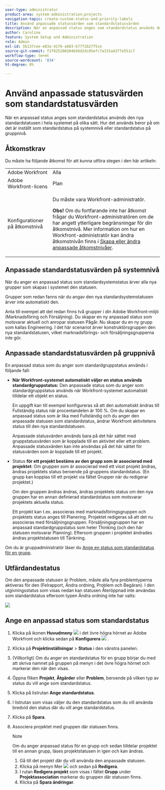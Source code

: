 ```yaml
---
user-type: administrator
product-area: system-administration;projects
navigation-topic: create-custom-status-and-priority-labels
title: Använd anpassade statusvärden som standardstatusvärden
description: När en anpassad status anges som standardstatus används den nya standardstatusen i hela systemet på olika sätt. Hur det används beror på om det är inställt som standardstatus på systemnivå eller standardstatus på gruppnivå.
author: Caroline
feature: System Setup and Administration
role: Admin
exl-id: 5b137cee-e03a-4176-a683-b77f2b27f5ce
source-git-commit: f2f825280204b56d2dc85efc7a315a4377e551c7
workflow-type: tm+mt
source-wordcount: '834'
ht-degree: 0%

---
```


# Använd anpassade statusvärden som standardstatusvärden

När en anpassad status anges som standardstatus används den nya standardstatusen i hela systemet på olika sätt. Hur det används beror på om det är inställt som standardstatus på systemnivå eller standardstatus på gruppnivå.

## Åtkomstkrav

Du måste ha följande åtkomst för att kunna utföra stegen i den här artikeln:

<table style="table-layout:auto"> 
 <col> 
 <col> 
 <tbody> 
  <tr> 
   <td role="rowheader">Adobe Workfront</td> 
   <td>Alla</td> 
  </tr> 
  <tr> 
   <td role="rowheader">Adobe Workfront-licens</td> 
   <td>Plan</td> 
  </tr> 
  <tr> 
   <td role="rowheader">Konfigurationer på åtkomstnivå</td> 
   <td> <p>Du måste vara Workfront-administratör.</p> <p><b>Obs!</b> Om du fortfarande inte har åtkomst frågar du Workfront-administratören om de har angett ytterligare begränsningar för din åtkomstnivå. Mer information om hur en Workfront-administratör kan ändra åtkomstnivån finns i <a href="../../../administration-and-setup/add-users/configure-and-grant-access/create-modify-access-levels.md" class="MCXref xref">Skapa eller ändra anpassade åtkomstnivåer</a>.</p> </td> 
  </tr> 
 </tbody> 
</table>

## Anpassade standardstatusvärden på systemnivå

När du anger en anpassad status som standardsystemstatus ärver alla nya grupper som skapas i systemet den statusen.

Grupper som redan fanns när du angav den nya standardsystemstatusen ärver inte automatiskt den.

Anta till exempel att det redan finns två grupper i din Adobe Workfront-miljö (Marknadsföring och Försäljning). Du skapar en ny anpassad status som motsvarar aktuell och anropar statusen Pågår. Nu skapar du en ny grupp som kallas Engineering. I det här scenariot ärver konstruktörsgruppen den nya standardstatusen, vilket marknadsförings- och försäljningsgrupperna inte gör.

## Anpassade standardstatusvärden på gruppnivå

En anpassad status som du anger som standardgruppstatus används i följande fall:

* **När Workfront-systemet automatiskt väljer en status används standardgruppstatus:** Den anpassade status som du anger som standardgruppstatus används när Workfront-systemet automatiskt tilldelar ett objekt en status.

  En uppgift kan till exempel konfigureras så att den automatiskt ändras till Fullständig status när procentandelen är 100 %. Om du skapar en anpassad status som är lika med Fullständig och du anger den anpassade statusen som standardstatus, ändrar Workfront aktivitetens status till den nya standardstatusen.

  Anpassade statusvärden används bara på det här sättet med gruppstatusvärden som är kopplade till en aktivitet eller ett problem. Anpassade statusvärden kan inte användas på det här sättet för statusvärden som är kopplade till ett projekt.

* Status **för ett projekt bestäms av den grupp som är associerad med projektet**: Om gruppen som är associerad med ett visst projekt ändras, ändras projektets status beroende på gruppens standardstatus. (En grupp kan kopplas till ett projekt via fältet Grupper när du redigerar projektet.)

  Om den gruppen ändras ändras, ändras projektets status om den nya gruppen har en annan definierad standardstatus som motsvarar projektets aktuella status.

  Ett projekt kan t.ex. associeras med marknadsföringsgruppen och projektets status anges till Planering. Projektet redigeras så att det nu associeras med försäljningsgruppen. Försäljningsgruppen har en anpassad standardgruppstatus som heter Thinking (och den här statusen motsvarar Planning). Eftersom gruppen i projektet ändrades ändras projektstatusen till Tänkning.

Om du är gruppadministratör läser du [Ange en status som standardstatus för en grupp](/help/quicksilver/administration-and-setup/manage-groups/manage-group-statuses/use-custom-statuses-as-default-statuses-group.md).

## Utfärdandestatus

Om den anpassade statusen är Problem, måste alla fyra problemtyperna aktiveras för den (Felrapport, Ändra ordning, Problem och Begäran). I den utgivningsstatus som visas nedan kan statusen Återöppnad inte användas som standardstatus eftersom typen Ändra ordning inte har valts:

![](assets/all-4-issue-types-enabled.png)

## Ange en anpassad status som standardstatus

1. Klicka på ikonen **Huvudmeny** ![](assets/main-menu-icon.png) i det övre högra hörnet av Adobe Workfront och klicka sedan på **Konfigurera** ![](assets/gear-icon-settings.png) .
1. Klicka på **Projektinställningar** > **Status** i den vänstra panelen.
1. (Villkorligt) Om du anger en standardstatus för en grupp börjar du med att skriva namnet på gruppen på menyn i det övre högra hörnet och markerar den när den visas.
1. Öppna fliken **Projekt**, **Åtgärder** eller **Problem**, beroende på vilken typ av status du vill ange som standardstatus.
1. Klicka på listrutan **Ange standardstatus**.
1. I listrutan som visas väljer du den standardstatus som du vill använda bredvid den status där du vill ange standardstatus.
1. Klicka på **Spara**.
1. Associera projektet med gruppen där statusen finns.

   >[!NOTE]
   >
   >Om du anger anpassad status för en grupp och sedan tilldelar projektet till en annan grupp, läses projektstatusen in igen och kan ändras.

   1. Gå till det projekt där du vill använda den anpassade statusen.
   1. Klicka på menyn Mer ![](assets/more-icon.png) och sedan på **Redigera**.
   1. I rutan **Redigera projekt** som visas i fältet **Grupp** under **Projektassociation** markerar du gruppen där statusen finns.
   1. Klicka på **Spara ändringar**.
